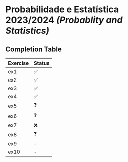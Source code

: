 # Probabilidade e Estatística 2023/2024 _(Probablity and Statistics)_

## Completion Table
| Exercise | Status |
|---|---|
| ex1 | :white_check_mark: |
| ex2 | :white_check_mark: |
| ex3 | :white_check_mark: |
| ex4 | :white_check_mark: |
| ex5 | :question: |
| ex6 | :question: |
| ex7 | :x: |
| ex8 | :question: |
| ex9 | - |
| ex10 | - |
